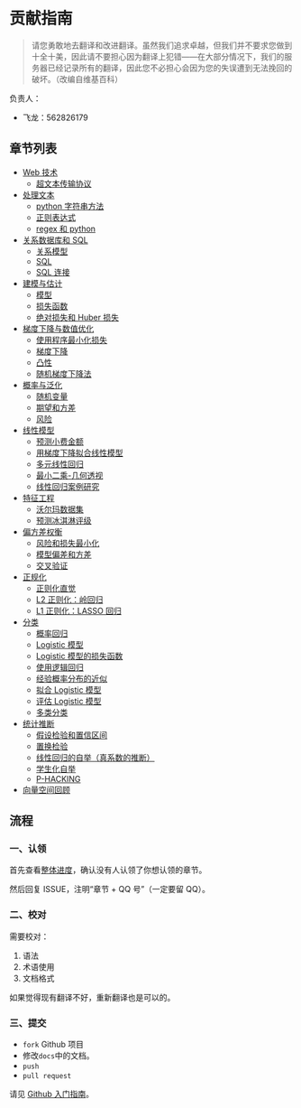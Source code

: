 # 贡献指南

> 请您勇敢地去翻译和改进翻译。虽然我们追求卓越，但我们并不要求您做到十全十美，因此请不要担心因为翻译上犯错——在大部分情况下，我们的服务器已经记录所有的翻译，因此您不必担心会因为您的失误遭到无法挽回的破坏。（改编自维基百科）

负责人：

+   飞龙：562826179

## 章节列表

-   [Web 技术](https://github.com/apachecn/ds100-textbook-zh/blob/master/docs/7.md)
    -   [超文本传输协议](https://github.com/apachecn/ds100-textbook-zh/blob/master/docs/7.1.md)
-   [处理文本](https://github.com/apachecn/ds100-textbook-zh/blob/master/docs/8.md)
    -   [python 字符串方法](https://github.com/apachecn/ds100-textbook-zh/blob/master/docs/8.1.md)
    -   [正则表达式](https://github.com/apachecn/ds100-textbook-zh/blob/master/docs/8.2.md)
    -   [regex 和 python](https://github.com/apachecn/ds100-textbook-zh/blob/master/docs/8.3.md)
-   [关系数据库和 SQL](https://github.com/apachecn/ds100-textbook-zh/blob/master/docs/9.md)
    -   [关系模型](https://github.com/apachecn/ds100-textbook-zh/blob/master/docs/9.1.md)
    -   [SQL](https://github.com/apachecn/ds100-textbook-zh/blob/master/docs/9.2.md)
    -   [SQL 连接](https://github.com/apachecn/ds100-textbook-zh/blob/master/docs/9.3.md)
-   [建模与估计](https://github.com/apachecn/ds100-textbook-zh/blob/master/docs/10.md)
    -   [模型](https://github.com/apachecn/ds100-textbook-zh/blob/master/docs/10.1.md)
    -   [损失函数](https://github.com/apachecn/ds100-textbook-zh/blob/master/docs/10.2.md)
    -   [绝对损失和 Huber 损失](https://github.com/apachecn/ds100-textbook-zh/blob/master/docs/10.3.md)
-   [梯度下降与数值优化](https://github.com/apachecn/ds100-textbook-zh/blob/master/docs/11.md)
    -   [使用程序最小化损失](https://github.com/apachecn/ds100-textbook-zh/blob/master/docs/11.1.md)
    -   [梯度下降](https://github.com/apachecn/ds100-textbook-zh/blob/master/docs/11.2.md)
    -   [凸性](https://github.com/apachecn/ds100-textbook-zh/blob/master/docs/11.3.md)
    -   [随机梯度下降法](https://github.com/apachecn/ds100-textbook-zh/blob/master/docs/11.4.md)
-   [概率与泛化](https://github.com/apachecn/ds100-textbook-zh/blob/master/docs/12.md)
    -   [随机变量](https://github.com/apachecn/ds100-textbook-zh/blob/master/docs/12.1.md)
    -   [期望和方差](https://github.com/apachecn/ds100-textbook-zh/blob/master/docs/12.2.md)
    -   [风险](https://github.com/apachecn/ds100-textbook-zh/blob/master/docs/12.3.md)
-   [线性模型](https://github.com/apachecn/ds100-textbook-zh/blob/master/docs/13.md)
    -   [预测小费金额](https://github.com/apachecn/ds100-textbook-zh/blob/master/docs/13.1.md)
    -   [用梯度下降拟合线性模型](https://github.com/apachecn/ds100-textbook-zh/blob/master/docs/13.2.md)
    -   [多元线性回归](https://github.com/apachecn/ds100-textbook-zh/blob/master/docs/13.3.md)
    -   [最小二乘-几何透视](https://github.com/apachecn/ds100-textbook-zh/blob/master/docs/13.4.md)
    -   [线性回归案例研究](https://github.com/apachecn/ds100-textbook-zh/blob/master/docs/13.5.md)
-   [特征工程](https://github.com/apachecn/ds100-textbook-zh/blob/master/docs/14.md)
    -   [沃尔玛数据集](https://github.com/apachecn/ds100-textbook-zh/blob/master/docs/14.1.md)
    -   [预测冰淇淋评级](https://github.com/apachecn/ds100-textbook-zh/blob/master/docs/14.2.md)
-   [偏方差权衡](https://github.com/apachecn/ds100-textbook-zh/blob/master/docs/15.md)
    -   [风险和损失最小化](https://github.com/apachecn/ds100-textbook-zh/blob/master/docs/15.1.md)
    -   [模型偏差和方差](https://github.com/apachecn/ds100-textbook-zh/blob/master/docs/15.2.md)
    -   [交叉验证](https://github.com/apachecn/ds100-textbook-zh/blob/master/docs/15.3.md)
-   [正规化](https://github.com/apachecn/ds100-textbook-zh/blob/master/docs/16.md)
    -   [正则化直觉](https://github.com/apachecn/ds100-textbook-zh/blob/master/docs/16.1.md)
    -   [L2 正则化：岭回归](https://github.com/apachecn/ds100-textbook-zh/blob/master/docs/16.2.md)
    -   [L1 正则化：LASSO 回归](https://github.com/apachecn/ds100-textbook-zh/blob/master/docs/16.3.md)
-   [分类](https://github.com/apachecn/ds100-textbook-zh/blob/master/docs/17.md)
    -   [概率回归](https://github.com/apachecn/ds100-textbook-zh/blob/master/docs/17.1.md)
    -   [Logistic 模型](https://github.com/apachecn/ds100-textbook-zh/blob/master/docs/17.2.md)
    -   [Logistic 模型的损失函数](https://github.com/apachecn/ds100-textbook-zh/blob/master/docs/17.3.md)
    -   [使用逻辑回归](https://github.com/apachecn/ds100-textbook-zh/blob/master/docs/17.4.md)
    -   [经验概率分布的近似](https://github.com/apachecn/ds100-textbook-zh/blob/master/docs/17.5.md)
    -   [拟合 Logistic 模型](https://github.com/apachecn/ds100-textbook-zh/blob/master/docs/17.6.md)
    -   [评估 Logistic 模型](https://github.com/apachecn/ds100-textbook-zh/blob/master/docs/17.7.md)
    -   [多类分类](https://github.com/apachecn/ds100-textbook-zh/blob/master/docs/17.8.md)
-   [统计推断](https://github.com/apachecn/ds100-textbook-zh/blob/master/docs/18.md)
    -   [假设检验和置信区间](https://github.com/apachecn/ds100-textbook-zh/blob/master/docs/18.1.md)
    -   [置换检验](https://github.com/apachecn/ds100-textbook-zh/blob/master/docs/18.2.md)
    -   [线性回归的自举（真系数的推断）](https://github.com/apachecn/ds100-textbook-zh/blob/master/docs/18.3.md)
    -   [学生化自举](https://github.com/apachecn/ds100-textbook-zh/blob/master/docs/18.4.md)
    -   [P-HACKING](https://github.com/apachecn/ds100-textbook-zh/blob/master/docs/18.5.md)
-   [向量空间回顾](https://github.com/apachecn/ds100-textbook-zh/blob/master/docs/19.md)

## 流程

### 一、认领

首先查看[整体进度](https://github.com/apachecn/ds100-textbook-zh/issues/2)，确认没有人认领了你想认领的章节。
 
然后回复 ISSUE，注明“章节 + QQ 号”（一定要留 QQ）。

### 二、校对

需要校对：

1.  语法
2.  术语使用
3.  文档格式

如果觉得现有翻译不好，重新翻译也是可以的。

### 三、提交

+   `fork` Github 项目
+   修改`docs`中的文档。
+   `push`
+   `pull request`

请见 [Github 入门指南](https://github.com/apachecn/kaggle/blob/master/docs/GitHub)。
